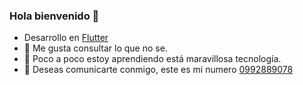 ### Hola bienvenido 👋
- Desarrollo en [Flutter](https://flutter.dev/)
- 🔭 Me gusta consultar lo que no se.
- 🌱 Poco a poco estoy aprendiendo está maravillosa tecnología.
- 💬 Deseas comunicarte conmigo, este es mi numero  [0992889078](
wa.link/3drcxk)
<!--
**GbrielGarcia/gbrielgarcia** is a ✨ _special_ ✨ repository because its `README.md` (this file) appears on your GitHub profile.
Here are some ideas to get you started:

 ...
 ...
- 👯 I’m looking to collaborate on ...
- 🤔 I’m looking for help with ...
- 💬 Ask me about ...
- 📫 How to reach me: ...
- 😄 Pronouns: ...
- ⚡ Fun fact: ...
-->
